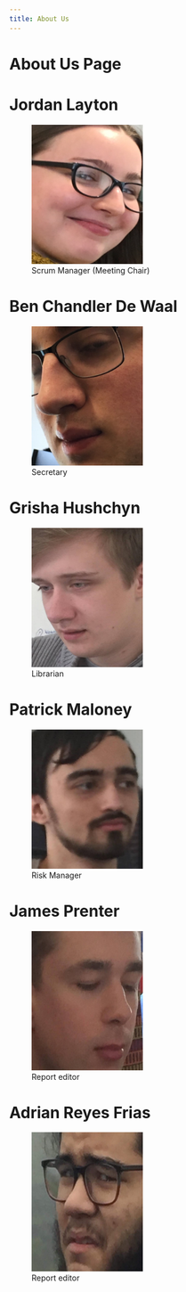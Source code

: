 ```yaml
---
title: About Us
---
```

About Us Page
=====



# Jordan Layton

<figure>
  <img src="https://raw.githubusercontent.com/7SeasOfSomething/3.14Rates/master/docs/images/jordan.jpg" alt="Image of Jordan" width="200" height="250">
  <figcaption>Scrum Manager (Meeting Chair)</figcaption>
</figure>

# Ben Chandler De Waal

<figure>
  <img src="https://raw.githubusercontent.com/7SeasOfSomething/3.14Rates/master/docs/images/ben.jpg" alt="Image of Someone" width="200" height="250">
  <figcaption>Secretary</figcaption>
</figure>

# Grisha Hushchyn

<figure>
  <img src="https://raw.githubusercontent.com/7SeasOfSomething/3.14Rates/master/docs/images/grisha.jpg" alt="Image of Someone" width="200" height="250">
  <figcaption>Librarian</figcaption>
</figure>

# Patrick Maloney

<figure>
  <img src="https://raw.githubusercontent.com/7SeasOfSomething/3.14Rates/master/docs/images/patrick.jpg" alt="Image of Someone" width="200" height="250">
  <figcaption>Risk Manager</figcaption>
</figure>


# James Prenter

<figure>
  <img src="https://raw.githubusercontent.com/7SeasOfSomething/3.14Rates/master/docs/images/james.jpg" alt="Image of Someone" width="200" height="250">
  <figcaption>Report editor</figcaption>
</figure>

# Adrian Reyes Frias

<figure>
  <img src="https://raw.githubusercontent.com/7SeasOfSomething/3.14Rates/master/docs/images/adrian.jpg" alt="Image of Someone" width="200" height="250">
  <figcaption>Report editor</figcaption>
</figure>

